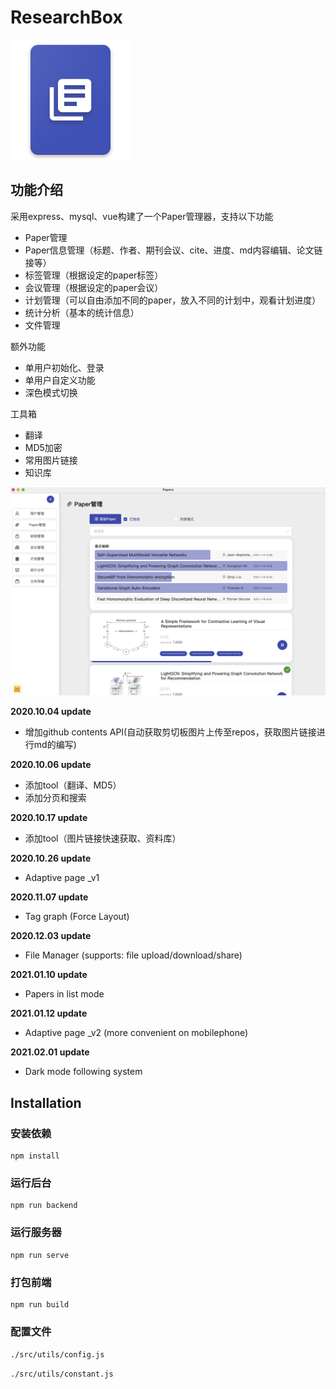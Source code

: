 # ResearchBox
![](public/ic_launcher.png)
## 功能介绍
采用express、mysql、vue构建了一个Paper管理器，支持以下功能
- Paper管理
- Paper信息管理（标题、作者、期刊会议、cite、进度、md内容编辑、论文链接等）
- 标签管理（根据设定的paper标签）
- 会议管理（根据设定的paper会议）
- 计划管理（可以自由添加不同的paper，放入不同的计划中，观看计划进度）
- 统计分析（基本的统计信息）
- 文件管理

额外功能
- 单用户初始化、登录
- 单用户自定义功能
- 深色模式切换

工具箱
- 翻译
- MD5加密
- 常用图片链接
- 知识库

![](main.png)

**2020.10.04 update**

- 增加github contents API(自动获取剪切板图片上传至repos，获取图片链接进行md的编写)

**2020.10.06 update**

- 添加tool（翻译、MD5）
- 添加分页和搜索

**2020.10.17 update**

- 添加tool（图片链接快速获取、资料库）

**2020.10.26 update**

- Adaptive page _v1

**2020.11.07 update**

- Tag graph (Force Layout)

**2020.12.03 update**

- File Manager (supports: file upload/download/share)

**2021.01.10 update**

- Papers in list mode

**2021.01.12 update**

- Adaptive page _v2 (more convenient on mobilephone)

**2021.02.01 update**

- Dark mode following system

## Installation 

### 安装依赖

```shell
npm install
```

### 运行后台

```shell
npm run backend
```

### 运行服务器

```shell
npm run serve
```

### 打包前端

```shell
npm run build
```
### 配置文件

`./src/utils/config.js`

`./src/utils/constant.js`
